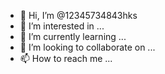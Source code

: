 - 👋 Hi, I’m @12345734843hks
- 👀 I’m interested in ...
- 🌱 I’m currently learning ...
- 💞️ I’m looking to collaborate on ...
- 📫 How to reach me ...

<!---
12345734843hks/12345734843hks is a ✨ special ✨ repository because its `README.md` (this file) appears on your GitHub profile.
You can click the Preview link to take a look at your changes.
--->
